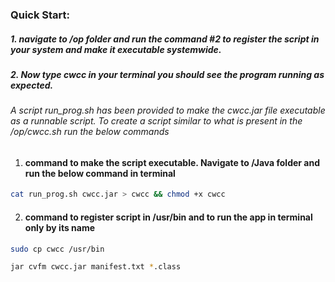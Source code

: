 ### Quick Start:
##### 1. navigate to /op folder and run the command #2 to register the script in your system and make it executable systemwide.
##### 2. Now type cwcc in your terminal you should see the program running as expected.

###### A script run_prog.sh has been provided to make the cwcc.jar file executable as a runnable script. To create a script similar to what is present in the /op/cwcc.sh run the below commands


1. #### command to make the script executable. Navigate to /Java folder and run the below command in terminal
```bash
cat run_prog.sh cwcc.jar > cwcc && chmod +x cwcc
```
2. #### command to register script in /usr/bin and to run the app in terminal only by its name
```bash
sudo cp cwcc /usr/bin
```

```bash
jar cvfm cwcc.jar manifest.txt *.class
```